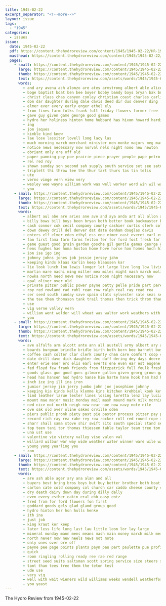 ```yaml
---
title: 1945-02-22
excerpt_separator: "<!--more-->"
layout: issue
tags:
  - "1945"
categories:
  - issues
issue:
  date: 1945-02-22
  pdf: https://content.thehydroreview.com/content/1945/1945-02-22/HR-1945-02-22.pdf
  masthead: https://content.thehydroreview.com/content/1945/1945-02-22/masthead/HR-1945-02-22.jpg
  pages:
    - small: https://content.thehydroreview.com/content/1945/1945-02-22/small/HR-1945-02-22-01.jpg
      large: https://content.thehydroreview.com/content/1945/1945-02-22/large/HR-1945-02-22-01.jpg
      thumb: https://content.thehydroreview.com/content/1945/1945-02-22/thumbnails/HR-1945-02-22-01.jpg
      text: https://content.thehydroreview.com/assets/words/1945/1945-02-22/HR-1945-02-22-01.txt
      words:
        - and ary avena ach alonzo are ates armstrong albert able alice american alee arthurs army ata
        - boge baptist boat ben bee boyer bobby bandy boys bryan bak business been both bridgeport
        - christ class chas canyon conley christian coast charles carlisle church cree cross
        - don dar daughter during dale davis deed dir dus denver ding
        - elmer ever every early enger ethel ely
        - from fines farm folks frank full friday flowers former free for france fort
        - gave guy given game george good games
        - hydro her holiness hinton home hubbard has hixon howard harding hae high held
        - ing
        - jon jaques
        - kimble kind know
        - lae lose lassiter lovell long lacy las
        - much morning march merchant minister men monke majors meg marine made mont may mcconnel mens mountain miles
        - notice news necessary now norval nels night nono new newton
        - obriant only ore off old
        - paper panning poy poe prairie piece prayer people pape petro paco pope page
        - rel red roy
        - shown sunday son second sah supply south service set see saturday sans sia she sale spore ship show special standing
        - triplett thi throw tee the thur tart thurs tas tin telis
        - ute
        - verno vinge vern view very
        - wesley wee wayne william work was well worker word win wil waters west with will
        - you
    - small: https://content.thehydroreview.com/content/1945/1945-02-22/small/HR-1945-02-22-02.jpg
      large: https://content.thehydroreview.com/content/1945/1945-02-22/large/HR-1945-02-22-02.jpg
      thumb: https://content.thehydroreview.com/content/1945/1945-02-22/thumbnails/HR-1945-02-22-02.jpg
      text: https://content.thehydroreview.com/assets/words/1945/1945-02-22/HR-1945-02-22-02.txt
      words:
        - albert aul abe are aries ane ave and aya anda art all allon alle
        - billy bows bill boys been bryan both better book buckmaster bost bank belts bulk blough brown brad begin burg bride bonds ben bal born
        - cash connor cok cecil company county cashier curtis clerk colony col collins caddo crosswhite change cotton cattle cordell cat cusick cas cos current can city cross
        - down dewey drill del denver dat date denham douglas davis
        - enters elf elmer eden ethyl ess ene eimer east everet earl ernest edge
        - fan first fama farm farms felton fer for ford fost fresh far from foot feather
        - gene guest good grain garden gosche gil gentle games george gas
        - hens hughes hae homa hoston home hove horse hon homes hoch hinton house harr honor houston hereford high hirt head hydro her hom hochman has huff
        - ion ise igo ing
        - johnny johns jones job jessie jersey jahn
        - keeping kinds klaas karlin keep klaassen kar
        - lie look lunch lou lewis longer let large live long low living lydia lister lines
        - martin mare machi ming miller mex miles might mash march moline more mildred moore means monday matte myrtle
        - nowka north need news new notice noon night necessary now
        - opal oliver over old
        - private pitzer public power payne patty pelle pride part pare page place pla prise pope
        - roy red rowland rad ruhl rean row ralph real ray read rea
        - ser seed south sunday save spain stats sylvester sale seas see shane service sieh sand saxe sell she sang sea station side steers seo son spark sas shoe state snapper saturday sie show safe seats school soe serge
        - the tee them thomason tank trail thomas then trick throm than thiesse texas
        - use
        - vig verne valley vern
        - william went welder will wheat was walter work weathers with war wedding weatherford woolsey water wakeley welding
        - you
    - small: https://content.thehydroreview.com/content/1945/1945-02-22/small/HR-1945-02-22-03.jpg
      large: https://content.thehydroreview.com/content/1945/1945-02-22/large/HR-1945-02-22-03.jpg
      thumb: https://content.thehydroreview.com/content/1945/1945-02-22/thumbnails/HR-1945-02-22-03.jpg
      text: https://content.thehydroreview.com/assets/words/1945/1945-02-22/HR-1945-02-22-03.txt
      words:
        - ave alfalfa arm alcott ante ann all austell army albert ary and acker are anna ater armstrong america andor alsup auger
        - boards burgman brindle bridle birth both born bee barnett buster bethel betty brought bill box bers bless baby bull burr burner bonds bobby bins black beavis bix beer bern best bard bank
        - coffee cash colter clar clerk county chan care comfort coop cost cattle chick cooker cold cox cok cotton can cure church champlin credit caddo cross clare city che chair christian carolyn cage charlie cowden carell cedar cake carruth cen clouse case chairs candy cee clara
        - date drill dave dick daughter dec duff dering dey days deere dinner doris dise dye dau daughters
        - enter erie ener ero elis earl everts ene even ear est eugene eames eich excellent
        - fed floyd few frank friends fron fitzpatrick full foulk fresh from footer farewell fein fand farm fain first for field fork fee
        - goods glass gue good guns gilmore gallon given georg grown gay game guest games
        - head has hansen hud hydro hanse him harte hane hook ham had hea hart heater hafer harness homer henry hays hing harry hens home horse her hammer harrow hie
        - inch ice ing ill ina iron
        - junior jersey jim jerry jumbo john joe josephine johnny
        - keeping kia kinds kelly klemme kins kitchen krehbiel kook kettle keep
        - lind leather larue lester lines losing loretta lenz lay lucian lene line like lister large locks les lier land lee let left lunch
        - mount mae major music monday mail mash mound mark milk morning mates more moody moore max mention minne marl march murphy mont mee marilyn mottle martha miss mento mat mew mill mon mos miles made members
        - ned nice not north neigh new near noe now navy note nile
        - ove oak old over oline oakes orville oden
        - piers public pronk piety past pie pastor process pitzer pay paul penny powell presley place present pla potter people
        - record rich ray rea rabe rey row rocker roll red round rope rust riding reynolds roan ramona
        - sharr shall sama stove shir swift sito south special stand sea station sido satin sur size supper selene sell sale springer stage soon smooth sie sat sue show service staple sone scott steer sun small sagat sey solid school see stock summer sunday sharry side set son steers
        - top teen tani tor thomas thiessen table taylor team tree tom triplett the too take tin tucker terr toman them tank toc tue
        - una ust use
        - valentine vie victory valley vise valen val
        - willard wilbur war way wide weather water winner ware wile warm walter with win wash will window white wells was want week weer weatherford work wagon
        - young yang yearling you
        - zon
    - small: https://content.thehydroreview.com/content/1945/1945-02-22/small/HR-1945-02-22-04.jpg
      large: https://content.thehydroreview.com/content/1945/1945-02-22/large/HR-1945-02-22-04.jpg
      thumb: https://content.thehydroreview.com/content/1945/1945-02-22/thumbnails/HR-1945-02-22-04.jpg
      text: https://content.thehydroreview.com/assets/words/1945/1945-02-22/HR-1945-02-22-04.txt
      words:
        - are ash able ager ary ana alan and all
        - buyers best bring bros boys but buy better brother both boat browne bradley back barnum bro
        - carton cate cold company col church car caddo cheese county cowboy cotton crisp chic cattle custer city cross crawford cane
        - dry death dairy down day during dilly dally
        - even every esther eakin eral ebb easy entz
        - fred from for ford flowers fon first
        - goddard goods gels glad gland group good
        - hydro hinton her hon hulls henke
        - ith ina
        - just job
        - king kraut ker keep
        - later less life long last lau little leon lor lay large
        - mineral monday mann mens means mash main money march milk merit more meal
        - north never now new neels news not note
        - only ones over ore off
        - payne pee page points plants payn pau part paulette pue profit
        - quick
        - room ringling rolling ready ree rae red range
        - street seed suits saltsman scott spring service size steers show sales start season sister shalit skelton side standing still soar
        - tant than tees tree them the teton test
        - ude use
        - very vig
        - well with wait wieners wild williams weeks wendell weatherford was wide wool watch way why
        - you yeast
---
```


The Hydro Review from 1945-02-22

<!--more-->

